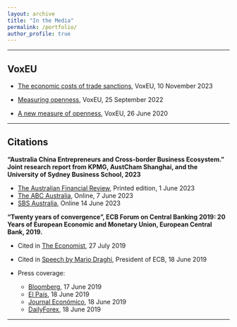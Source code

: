 ```yaml
---
layout: archive
title: "In the Media"
permalink: /portfolio/
author_profile: true
---
```


----

## VoxEU

- [The economic costs of trade sanctions](https://cepr.org/voxeu/columns/economic-costs-trade-sanctions), VoxEU, 10 November 2023

- [Measuring openness](https://cepr.org/voxeu/columns/measuring-openness), VoxEU, 25 September 2022

- [A new measure of openness](https://voxeu.org/article/new-measure-openness), VoxEU, 26 June 2020

----


## Citations
**“Australia China Entrepreneurs and Cross-border Business Ecosystem.” Joint research report from KPMG, AustCham Shanghai, and the University of Sydney Business School, 2023** 

- [The Australian Financial Review](https://www.afr.com/work-and-careers/careers/new-breed-of-chinese-australian-entrepreneurs-reimagines-business-20230530-p5dcg4), Printed edition, 1 June 2023 
- [The ABC Australia](https://www.abc.net.au/chinese/2023-06-07/australia-china-entrepreneurs-and-their-business-future-report/102420578), Online, 7 June 2023
- [SBS Australia](https://www.sbs.com.au/language/chinese/zh-hans/podcast-episode/new-study-shows-similarity-between-chinese-and-australian-entrepreneurs/6f4720lmo), Online 14 June 2023

**“Twenty years of convergence”, ECB Forum on Central Banking 2019: 20 Years of European Economic and Monetary Union, European Central Bank, 2019.**

- Cited in [The Economist](https://www.economist.com/finance-and-economics/2019/07/25/domestic-demand-has-sparkled-against-the-euro-gloom), 27 July 2019

- Cited in [Speech by Mario Draghi](https://www.ecb.europa.eu/press/key/date/2019/html/ecb.sp190618~ec4cd2443b.en.html), President of ECB, 18 June 2019

- Press coverage:
  - [Bloomberg](https://www.bloomberg.com/news/articles/2019-06-17/superstar-firms-aging-and-euro-success-in-vogue-at-ecb-retreat), 17 June 2019
  - [El País](https://elpais.com/economia/2019/06/17/actualidad/1560763208_197445.html), 18 June 2019
  - [Journal Económico](https://jornaleconomico.sapo.pt/noticias/estou-simplesmente-impressionado-com-o-que-mario-conseguiu-o-elogio-de-blanchard-a-draghi-457232), 18 June 2019
  - [DailyForex](https://www.dailyforex.com/forex-news/2019/06/eurozone-economies-are-converging/117782), 18 June 2019

----



<!-- {% include base_path %} 


{% for post in site.portfolio %}
  {% include archive-single.html %}
{% endfor %}
-->